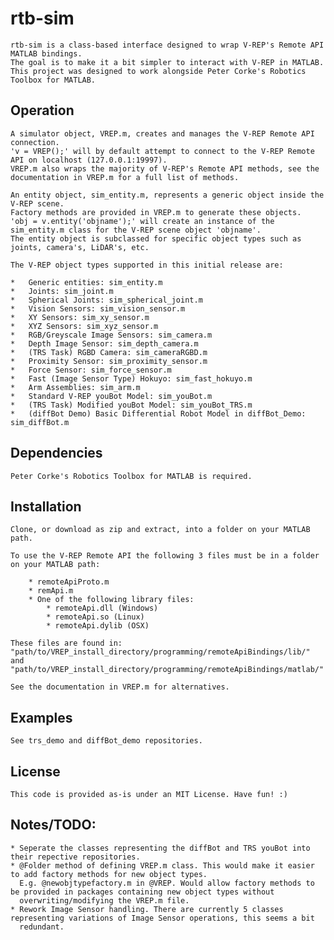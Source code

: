 # rtb-sim

    rtb-sim is a class-based interface designed to wrap V-REP's Remote API MATLAB bindings. 
    The goal is to make it a bit simpler to interact with V-REP in MATLAB. 
    This project was designed to work alongside Peter Corke's Robotics Toolbox for MATLAB.

## Operation

    A simulator object, VREP.m, creates and manages the V-REP Remote API connection. 
    'v = VREP();' will by default attempt to connect to the V-REP Remote API on localhost (127.0.0.1:19997).
    VREP.m also wraps the majority of V-REP's Remote API methods, see the documentation in VREP.m for a full list of methods.

    An entity object, sim_entity.m, represents a generic object inside the V-REP scene.
    Factory methods are provided in VREP.m to generate these objects.
    'obj = v.entity('objname');' will create an instance of the sim_entity.m class for the V-REP scene object 'objname'.
    The entity object is subclassed for specific object types such as joints, camera's, LiDAR's, etc.

    The V-REP object types supported in this initial release are:

    *	Generic entities: sim_entity.m
    *	Joints: sim_joint.m
    *	Spherical Joints: sim_spherical_joint.m
    *	Vision Sensors: sim_vision_sensor.m
    *	XY Sensors: sim_xy_sensor.m
    *	XYZ Sensors: sim_xyz_sensor.m
    *	RGB/Greyscale Image Sensors: sim_camera.m
    *	Depth Image Sensor: sim_depth_camera.m
    *	(TRS Task) RGBD Camera: sim_cameraRGBD.m 
    *	Proximity Sensor: sim_proximity_sensor.m
    *	Force Sensor: sim_force_sensor.m
    *	Fast (Image Sensor Type) Hokuyo: sim_fast_hokuyo.m
    *	Arm Assemblies: sim_arm.m
    *	Standard V-REP youBot Model: sim_youBot.m
    *	(TRS Task) Modified youBot Model: sim_youBot_TRS.m
    *	(diffBot Demo) Basic Differential Robot Model in diffBot_Demo: sim_diffBot.m

## Dependencies

    Peter Corke's Robotics Toolbox for MATLAB is required.

## Installation

    Clone, or download as zip and extract, into a folder on your MATLAB path.

    To use the V-REP Remote API the following 3 files must be in a folder 
    on your MATLAB path:

        * remoteApiProto.m
        * remApi.m
        * One of the following library files:
            * remoteApi.dll (Windows)
            * remoteApi.so (Linux)
            * remoteApi.dylib (OSX)
    
    These files are found in:
    "path/to/VREP_install_directory/programming/remoteApiBindings/lib/"
    and
    "path/to/VREP_install_directory/programming/remoteApiBindings/matlab/"
    
    See the documentation in VREP.m for alternatives.

## Examples

    See trs_demo and diffBot_demo repositories.

## License

    This code is provided as-is under an MIT License. Have fun! :)
    
## Notes/TODO:

    * Seperate the classes representing the diffBot and TRS youBot into their repective repositories.
    * @Folder method of defining VREP.m class. This would make it easier to add factory methods for new object types.
      E.g. @newobjtypefactory.m in @VREP. Would allow factory methods to be provided in packages containing new object types without     
      overwriting/modifying the VREP.m file.
    * Rework Image Sensor handling. There are currently 5 classes representing variations of Image Sensor operations, this seems a bit   
      redundant.
